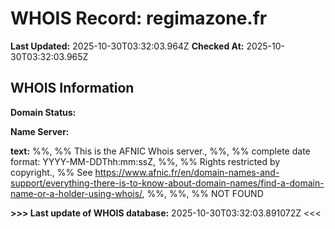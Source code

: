 # WHOIS Record: regimazone.fr

**Last Updated:** 2025-10-30T03:32:03.964Z
**Checked At:** 2025-10-30T03:32:03.965Z

## WHOIS Information

**Domain Status:** 

**Name Server:** 

**text:** %%, %% This is the AFNIC Whois server., %%, %% complete date format: YYYY-MM-DDThh:mm:ssZ, %%, %% Rights restricted by copyright., %% See https://www.afnic.fr/en/domain-names-and-support/everything-there-is-to-know-about-domain-names/find-a-domain-name-or-a-holder-using-whois/, %%, %%, %% NOT FOUND

**>>> Last update of WHOIS database:** 2025-10-30T03:32:03.891072Z <<<

